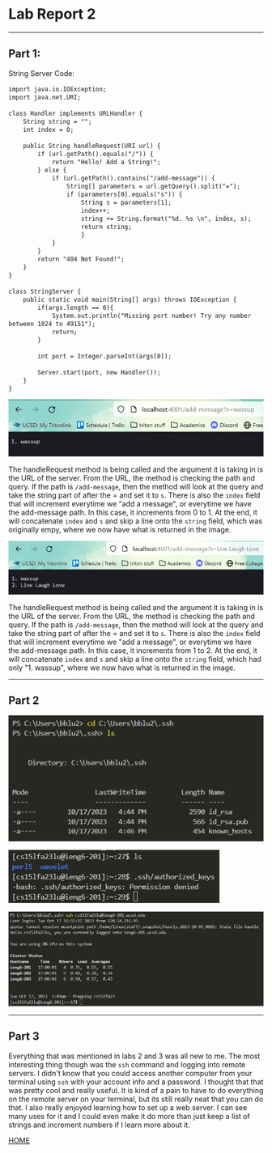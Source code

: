 # Lab Report 2
---
## Part 1: 
String Server Code:
```
import java.io.IOException;
import java.net.URI;

class Handler implements URLHandler {
    String string = "";
    int index = 0;
    
    public String handleRequest(URI url) {
        if (url.getPath().equals("/")) {
            return "Hello! Add a String!";
        } else {
            if (url.getPath().contains("/add-message")) {
                String[] parameters = url.getQuery().split("=");
                if (parameters[0].equals("s")) {
                    String s = parameters[1];
                    index++;
                    string += String.format("%d. %s \n", index, s);
                    return string;
                    }
            }
        }
        return "404 Not Found!";
    }
}

class StringServer {
    public static void main(String[] args) throws IOException {
        if(args.length == 0){
            System.out.println("Missing port number! Try any number between 1024 to 49151");
            return;
        }

        int port = Integer.parseInt(args[0]);

        Server.start(port, new Handler());
    }
}
```
![Image](cse_15l_lab_images/LabReport2Part1Img1.png)

The handleRequest method is being called and the argument it is taking in is the URL of the server. From the URL, the method is checking the path and query. If the path is `/add-message`, then the method will look at the query and take the string part of after the = and set it to `s`. There is also the `index` field that will increment everytime we "add a message", or everytime we have the add-message path. In this case, it increments from 0 to 1. At the end, it will concatenate `index` and `s` and skip a line onto the `string` field, which was originally empy, where we now have what is returned in the image.

![Image](cse_15l_lab_images/LapReport2Part1Img2.png)

The handleRequest method is being called and the argument it is taking in is the URL of the server. From the URL, the method is checking the path and query. If the path is `/add-message`, then the method will look at the query and take the string part of after the = and set it to `s`. There is also the `index` field that will increment everytime we "add a message", or everytime we have the add-message path. In this case, it increments from 1 to 2. At the end, it will concatenate `index` and `s` and skip a line onto the `string` field, which had only "1. wassup", where we now have what is returned in the image.

---
## Part 2
![Image](cse_15l_lab_images/LabReport2Part2Img1.png)

![Image](cse_15l_lab_images/LabReport2Part2Img2.png)

![Image](cse_15l_lab_images/LabReport2Part2Img3.png)

---
## Part 3
Everything that was mentioned in labs 2 and 3 was all new to me. The most interesting thing though was the `ssh` command and logging into remote servers. I didn't know that you could access another computer from your terminal using `ssh` with your account info and a password. I thought that that was pretty cool and really useful. It is kind of a pain to have to do everything on the remote server on your terminal, but its still really neat that you can do that. I also really enjoyed learning how to set up a web server. I can see many uses for it and I could even make it do more than just keep a list of strings and increment numbers if I learn more about it.

[HOME](https://guiuiy.github.io/cse15l-lab-reports/)
